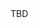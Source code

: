 <html>
  <head>
    <title>comp3121</title>
    <script type="text/javascript">
      var queryString = window.location.search.slice(1);
      //if query string exists
      if (querystring){
      qString = queryString.split('q=')[1].split('&')[0];
      alert(qString);
      }
    </script>
  </head>
  
  <body>
  TBD
  </body>
  
  </html>
